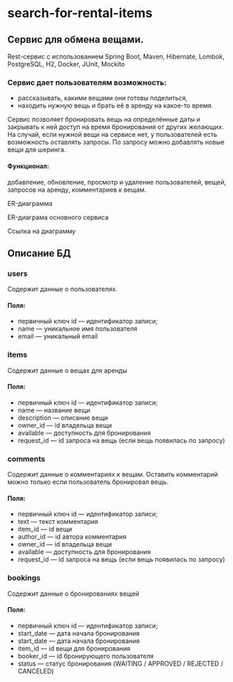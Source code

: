 # search-for-rental-items 

## Сервис для обмена вещами.
Rest-сервис с использованием Spring Boot, Maven, Hibernate, Lombok, PostgreSQL, H2, Docker, JUnit, Mockito

### Сервис дает пользователям возможность:

- рассказывать, какими вещами они готовы поделиться,
- находить нужную вещь и брать её в аренду на какое-то время.

Сервис позволяет бронировать вещь на определённые даты и закрывать к ней доступ на время бронирования от других желающих. На случай, если нужной вещи на сервисе нет, у пользователей есть возможность оставлять запросы. По запросу можно добавлять новые вещи для шеринга.

#### Функционал: 
добавление, обновление, просмотр и удаление пользователей, вещей, запросов на аренду, комментариев к вещам.

ER-диаграмма

ER-диаграма основного сервиса

Ссылка на диаграмму


## Описание БД
### users
Содержит данные о пользователях.

#### Поля:

- первичный ключ id — идентификатор записи;
- name — уникальное имя пользователя
- email — уникальный email

### items
Содержит данные о вещах для аренды

#### Поля:

- первичный ключ id — идентификатор записи;
- name — название вещи
- description — описание вещи
- owner_id — id владельца вещи
- available — доступность для бронирования
- request_id — id запроса на вещь (если вещь появилась по запросу)
  
### comments
Содержит данные о комментариях к вещам. Оставить комментарий можно только если пользователь бронировал вещь.

#### Поля:

- первичный ключ id — идентификатор записи;
- text — текст комментария
- item_id — id вещи
- author_id — id автора комментария
- owner_id — id владельца вещи
- available — доступность для бронирования
- request_id — id запроса на вещь (если вещь появилась по запросу)

### bookings
Содержит данные о бронированиях вещей

#### Поля:

- первичный ключ id — идентификатор записи;
- start_date — дата начала бронирования
- start_date — дата начала бронирования
- item_id — id вещи для бронирования
- booker_id — id бронирующего пользователя
- status — статус бронирования (WAITING / APPROVED / REJECTED / CANCELED)
